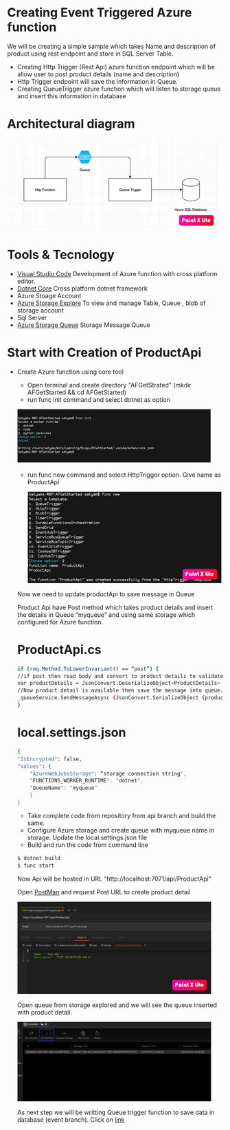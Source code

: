 # Creating Event Triggered Azure function

We will be creating a simple sample which takes Name and description of product using rest endpoint and store in SQL Server Table.

-   Creating Http Trigger (Rest Api) azure function endpoint which will be allow user to post product details (name and description)
-   Http Trigger endpoint will save the information in Queue.
-   Creating QueueTrigger azure function which will listen to storage queue and insert this information in database

# Architectural diagram

![N|Solid](image/ArchitecturalDiagram.png)


# Tools & Tecnology 

* [Visual Studio Code](https://docs.microsoft.com/en-us/azure/azure-functions/functions-create-first-function-vs-code) Development of Azure function with cross platform editor.
* [Dotnet Core](https://dotnet.microsoft.com/download) Cross platform dotnet framework
* Azure Stoage Account
* [Azure Storage Explore](https://azure.microsoft.com/en-us/features/storage-explorer/) To view and manage Table, Queue , blob of storage account
* Sql Server
* [Azure Storage Queue](https://docs.microsoft.com/en-us/azure/storage/queues/storage-queues-introduction) Storage Message Queue

# Start with Creation of ProductApi

-   Create Azure function using core tool 
    * Open terminal and create directory "AFGetStrated" (mkdir AFGetStarted && cd AFGetStarted)
    * run func init command and select dotnet as option

    ![N|Solid](image/func-init.png)

    * run func new command and select HttpTrigger option. Give name as ProductApi

      ![N|Solid](image/httptrigger.png)

    Now we need to update productApi to save message in Queue
    
    Product Api have Post method which takes product details and insert the details in Queue “myqueue” and using same storage which configured for Azure function.

    # ProductApi.cs

    ```sh
    if (req.Method.ToLowerInvariant() == “post”) {
    //if post then read body and convert to product details to validate the model
    var productDetails = JsonConvert.DeserializeObject<ProductDetails> (requestBody);
    //Now product detail is available then save the message into queue.
    _queueService.SendMessageAsync (JsonConvert.SerializeObject (productDetails)).GetAwaiter ().GetResult ();
    }
    ```

    # local.settings.json
    ```sh
    {
    "IsEncrypted": false,
    "Values": {
        "AzureWebJobsStorage": “storage connection string",
        "FUNCTIONS_WORKER_RUNTIME": "dotnet",
        "QueueName": "myqueue"
        }
    }
    ```
    * Take complete code from repository from api branch and build the same.
    * Configure Azure storage and create queue with myqueue name in storage. Update the local.settings.json file
    * Build and run the code from command line

    ```sh
    $ dotnet build
    $ func start
    ```

    Now Api will be hosted in URL “http://localhost:7071/api/ProductApi"
   
    Open [PostMan](https://www.getpostman.com) and request Post URL to create product detail

    ![N|Solid](image/postman-post.png)

    Open queue from storage explored and we will see the queue inserted with product detail.

    ![N|Solid](image/Queuewithdata.png)

    As next step we will be writting Queue trigger function to save data in database (event branch). Click on [link](EventProcessor.md)


